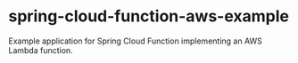 # spring-cloud-function-aws-example

Example application for Spring Cloud Function implementing an AWS Lambda function.